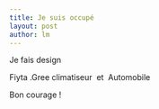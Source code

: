 ```yaml
---
title: Je suis occupé 
layout: post
author: lm
---
```

<p>Je fais design </p>
<p>Fiyta .Gree climatiseur  et  Automobile</p>
<p>Bon courage !</p>
